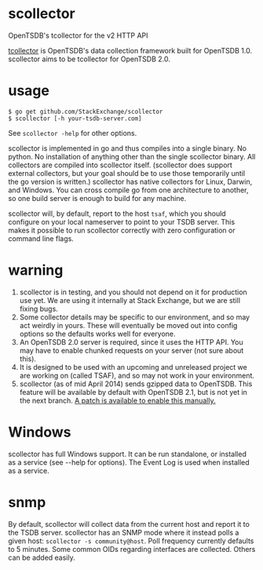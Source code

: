 # scollector

OpenTSDB's tcollector for the v2 HTTP API

[tcollector](https://github.com/OpenTSDB/tcollector) is OpenTSDB's data collection framework built for OpenTSDB 1.0. scollector aims to be tcollector for OpenTSDB 2.0.

# usage

```
$ go get github.com/StackExchange/scollector
$ scollector [-h your-tsdb-server.com]
```

See `scollector -help` for other options.

scollector is implemented in go and thus compiles into a single binary. No python. No installation of anything other than the single scollector binary. All collectors are compiled into scollector itself. (scollector does support external collectors, but your goal should be to use those temporarily until the go version is written.) scollector has native collectors for Linux, Darwin, and Windows. You can cross compile go from one architecture to another, so one build server is enough to build for any machine.

scollector will, by default, report to the host `tsaf`, which you should configure on your local nameserver to point to your TSDB server. This makes it possible to run scollector correctly with zero configuration or command line flags.

# warning

1. scollector is in testing, and you should not depend on it for production use yet. We are using it internally at Stack Exchange, but we are still fixing bugs.
1. Some collector details may be specific to our environment, and so may act weirdly in yours. These will eventually be moved out into config options so the defaults works well for everyone.
1. An OpenTSDB 2.0 server is required, since it uses the HTTP API. You may have to enable chunked requests on your server (not sure about this).
1. It is designed to be used with an upcoming and unreleased project we are working on (called TSAF), and so may not work in your environment.
1. scollector (as of mid April 2014) sends gzipped data to OpenTSDB. This feature will be available by default with OpenTSDB 2.1, but is not yet in the next branch. [A patch is available to enable this manually.](https://groups.google.com/d/msg/opentsdb/JQ7azVR5x_g/37yLYukU5R4J)

# Windows

scollector has full Windows support. It can be run standalone, or installed as a service (see --help for options). The Event Log is used when installed as a service.

# snmp

By default, scollector will collect data from the current host and report it to the TSDB server. scollector has an SNMP mode where it instead polls a given host: `scollector -s community@host`. Poll frequency currently defaults to 5 minutes. Some common OIDs regarding interfaces are collected. Others can be added easily.

